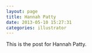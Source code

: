 ```yaml
---
layout: page
title: Hannah Patty
date: 2013-05-10 15:27:31
categories: illustrator 
---
```



This is the post for Hannah Patty.